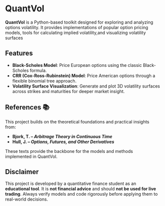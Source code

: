 # QuantVol

**QuantVol** is a Python-based toolkit designed for exploring and analyzing options volatility. It provides implementations of popular option pricing models, tools for calculating implied volatility,and visualizing volatility surfaces

## Features 

- **Black-Scholes Model**: Price European options using the classic Black-Scholes formula.  
- **CRR (Cox-Ross-Rubinstein) Model**: Price American options through a flexible binomial tree approach.  
- **Volatility Surface Visualization**: Generate and plot 3D volatility surfaces across strikes and maturities for deeper market insight.  

## References 📚

This project builds on the theoretical foundations and practical insights from:  
- **Bjork, T. – *Arbitrage Theory in Continuous Time***  
- **Hull, J. – *Options, Futures, and Other Derivatives***  

These texts provide the backbone for the models and methods implemented in QuantVol.  

## Disclaimer  

This project is developed by a quantitative finance student as an **educational tool**. It is **not financial advice** and should **not be used for live trading**. Always verify models and code rigorously before applying them to real-world decisions.


